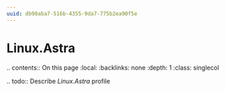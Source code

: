 ```yaml
---
uuid: db90aba7-516b-4355-9da7-775b2ea90f5e
---
```



# Linux.Astra

.. contents:: On this page
    :local:
    :backlinks: none
    :depth: 1
    :class: singlecol

.. todo::
    Describe *Linux.Astra* profile

